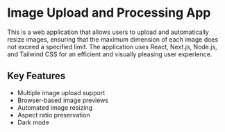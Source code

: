# Image Upload and Processing App

This is a web application that allows users to upload and automatically resize images, ensuring that the maximum dimension of each image does not exceed a specified limit. The application uses React, Next.js, Node.js, and Tailwind CSS for an efficient and visually pleasing user experience.

## Key Features

- Multiple image upload support
- Browser-based image previews
- Automated image resizing
- Aspect ratio preservation
- Dark mode
